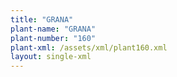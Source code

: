 ```yaml
---
title: "GRANA"
plant-name: "GRANA"
plant-number: "160"
plant-xml: /assets/xml/plant160.xml
layout: single-xml
---
```

